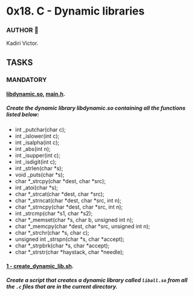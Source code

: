 # 0x18. C - Dynamic libraries

### AUTHOR :open_book:
Kadiri Victor.

## TASKS

### MANDATORY

#### [libdynamic.so](), [main.h]().
##### Create the dynamic library libdynamic.so containing all the functions listed below:
- int _putchar(char c);
- int _islower(int c);
- int _isalpha(int c);
- int _abs(int n);
- int _isupper(int c);
- int _isdigit(int c);
- int _strlen(char *s);
- void _puts(char *s);
- char *_strcpy(char *dest, char *src);
- int _atoi(char *s);
- char *_strcat(char *dest, char *src);
- char *_strncat(char *dest, char *src, int n);
- char *_strncpy(char *dest, char *src, int n);
- int _strcmp(char *s1, char *s2);
- char *_memset(char *s, char b, unsigned int n);
- char *_memcpy(char *dest, char *src, unsigned int n);
- char *_strchr(char *s, char c);
- unsigned int _strspn(char *s, char *accept);
- char *_strpbrk(char *s, char *accept);
- char *_strstr(char *haystack, char *needle);

#### [1 - create_dynamic_lib.sh]().
#####	Create a script that creates a dynamic library called `liball.so` from all the `.c` files that are in the current directory.

#### []()
#####
